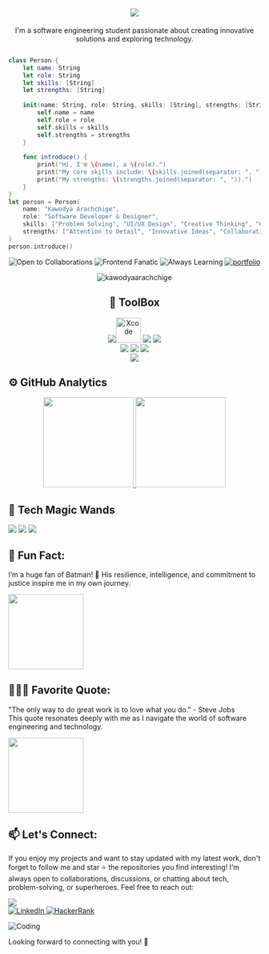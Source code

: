 <h1 align="center">
    <img src="https://readme-typing-svg.herokuapp.com/?font=Righteous&size=35&center=true&vCenter=true&width=500&height=70&duration=4000&lines=Hello+fellow+🫶+coders;I'm+ThaRu✨;+Full+Stack+Developer+💻;from+Ceylon+💖;&color=FF69B4" />
</h1>
<!-- <p align="center">
    <img alt="Coding" width="1000" src="https://imgur.com/wKVYIgC.png">
</p> -->

<p align="center">
    I'm a software engineering student passionate about creating innovative solutions and exploring technology.
</p>

```swift

class Person {
    let name: String
    let role: String
    let skills: [String]
    let strengths: [String]
    
    init(name: String, role: String, skills: [String], strengths: [String]) {
        self.name = name
        self.role = role
        self.skills = skills
        self.strengths = strengths
    }
    
    func introduce() {
        print("Hi, I'm \(name), a \(role).")
        print("My core skills include: \(skills.joined(separator: ", ")).")
        print("My strengths: \(strengths.joined(separator: ", ")).")
    }
}
let person = Person(
    name: "Kawodya Arachchige",
    role: "Software Developer & Designer",
    skills: ["Problem Solving", "UI/UX Design", "Creative Thinking", "Coding"],
    strengths: ["Attention to Detail", "Innovative Ideas", "Collaborative Team Player"]
)
person.introduce()

```
<p align="center">
  <img src="https://img.shields.io/badge/-Open%20to%20Collaborations-green?style=for-the-badge&logo=Handshake&animation=shake" alt="Open to Collaborations"/>
  <img src="https://img.shields.io/badge/-Fanatic%20Designer-ff69b4?style=for-the-badge&logo=Code&animation=slide" alt="Frontend Fanatic"/>
  <img src="https://img.shields.io/badge/-Always%20Learning-blue?style=for-the-badge&logo=Book&animation=flash" alt="Always Learning"/>
 <a href="https://tk-portfolio-steel.vercel.app" target="_blank">
  <img src="https://img.shields.io/badge/-Portfolio%20TK-purple?style=for-the-badge&logo=Book&logoColor=white&animation=flash" alt="portfolio" />
</a>
</p>

<p align="center">
    <img src="https://komarev.com/ghpvc/?username=kawodyaarachchige&label=Profile%20views&color=FF69B4&style=flat" alt="kawodyaarachchige" />
</p>

<div align="center">

## 🤖 ToolBox

 <img src="https://skillicons.dev/icons?i=idea,rider,webstorm,vscode,pycharm"/><img src="https://cdn.jsdelivr.net/gh/devicons/devicon/icons/xcode/xcode-original.svg" alt="Xcode" width="50" height="50"/> 
 <img src="https://skillicons.dev/icons?i=figma,ps"/> 
 <img src="https://skillicons.dev/icons?i=java,py,cpp,cs,swift,net,arduino"/>  
 <img src="https://skillicons.dev/icons?i=html,css,js,react,nodejs,expressjs,typescript,bootstrap,tailwindcss,codepen,jquery"/>
 <img src="https://skillicons.dev/icons?i=super,java,hibernate,regex,mysql,postman,spring,flask,mysql,mongodb,prisma"/> 
 <img src="https://skillicons.dev/icons?i=github,git,autocad,maven,ai,firebase"/>  
 <img src="https://skillicons.dev/icons?i=aws,azure,googlecloud,flutter"/>
 
 
 

</div>

## ⚙️ GitHub Analytics
<p align="center">
  <a href="https://github.com/kawodyaarachchige">
    <img height="180em" src="https://github-readme-stats-eight-theta.vercel.app/api?username=kawodyaarachchige&show_icons=true&theme=default&include_all_commits=true&count_private=true&bg_color=000000&title_color=FF69B4&icon_color=FF1493&text_color=FFC0CB"/>
    <img height="180em" src="https://github-readme-stats-eight-theta.vercel.app/api/top-langs/?username=kawodyaarachchige&layout=compact&langs_count=8&theme=default&bg_color=000000&title_color=FF69B4&icon_color=FF1493&text_color=FFC0CB"/>
  </a>
</p>


<div align="left">
    <h2>🎀 Tech Magic Wands</h2>
</div>

<p align="left">
    <img src="https://img.shields.io/badge/MacOS-FF1493?style=for-the-badge&logo=apple&logoColor=white"/>
    <img src="https://img.shields.io/badge/Linux-FFB6C1?style=for-the-badge&logo=linux&logoColor=white"/>
    <img src="https://img.shields.io/badge/Windows-FF69B4?style=for-the-badge&logo=windows&logoColor=white"/>
</p>

## 🦇 Fun Fact:
I’m a huge fan of Batman! 🦇 His resilience, intelligence, and commitment to justice inspire me in my own journey.

<p align="left">
  <img src="https://images-wixmp-ed30a86b8c4ca887773594c2.wixmp.com/f/46ed0903-489d-4b2b-badc-f58a01c7dea9/d7l2s1w-18e09d5d-466b-4ce3-a1f0-3f86711b19b0.gif?token=eyJ0eXAiOiJKV1QiLCJhbGciOiJIUzI1NiJ9.eyJzdWIiOiJ1cm46YXBwOjdlMGQxODg5ODIyNjQzNzNhNWYwZDQxNWVhMGQyNmUwIiwiaXNzIjoidXJuOmFwcDo3ZTBkMTg4OTgyMjY0MzczYTVmMGQ0MTVlYTBkMjZlMCIsIm9iaiI6W1t7InBhdGgiOiJcL2ZcLzQ2ZWQwOTAzLTQ4OWQtNGIyYi1iYWRjLWY1OGEwMWM3ZGVhOVwvZDdsMnMxdy0xOGUwOWQ1ZC00NjZiLTRjZTMtYTFmMC0zZjg2NzExYjE5YjAuZ2lmIn1dXSwiYXVkIjpbInVybjpzZXJ2aWNlOmZpbGUuZG93bmxvYWQiXX0.VO0LyzixWsTFolN-lAPHOkYq3xkJMW4rU_DCJ7M-nLk" width="150"/>
</p>

## 👩🏻‍💻 Favorite Quote:
"The only way to do great work is to love what you do." - Steve Jobs  
This quote resonates deeply with me as I navigate the world of software engineering and technology.

<img src="https://38.media.tumblr.com/733fedbd14779e3aed1ed63abca1734b/tumblr_npqual5AKM1uy2imio1_250.gif" width="150" />

## 📫 Let's Connect:
 If you enjoy my projects and want to stay updated with my latest work,
 don't forget to follow me and star ⭐ the repositories you find interesting!
I’m always open to collaborations, discussions, or chatting about tech, problem-solving, or superheroes. Feel free to reach out:

<img src="https://img1.picmix.com/output/stamp/thumb/1/6/7/7/2417761_2ff32.gif" />
<div align="left">
    <a href="https://www.linkedin.com/in/kawodya-arachchige-781519282/">
        <img src="https://img.shields.io/badge/LinkedIn-FF69B4?style=for-the-badge&logo=linkedin&logoColor=white" alt="LinkedIn"/>
    </a>
    <a href="https://www.hackerrank.com/kawodya_wa">
        <img src="https://img.shields.io/badge/HackerRank-FF1493?style=for-the-badge&logo=hackerrank&logoColor=white" alt="HackerRank"/>
    </a>
</div>

<p align="left">
  <img src="https://64.media.tumblr.com/197110a10042ab07954e00a50aa070ae/tumblr_pvsao76xg51wnhmglo4_540.gif" alt="Coding">
</p>
Looking forward to connecting with you! 🚀





